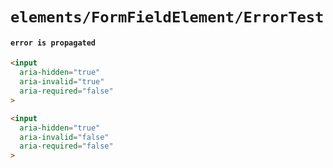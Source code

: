 # `elements/FormFieldElement/ErrorTest`

#### `error is propagated`

```html
<input
  aria-hidden="true"
  aria-invalid="true"
  aria-required="false"
>

```

```html
<input
  aria-hidden="true"
  aria-invalid="false"
  aria-required="false"
>

```

